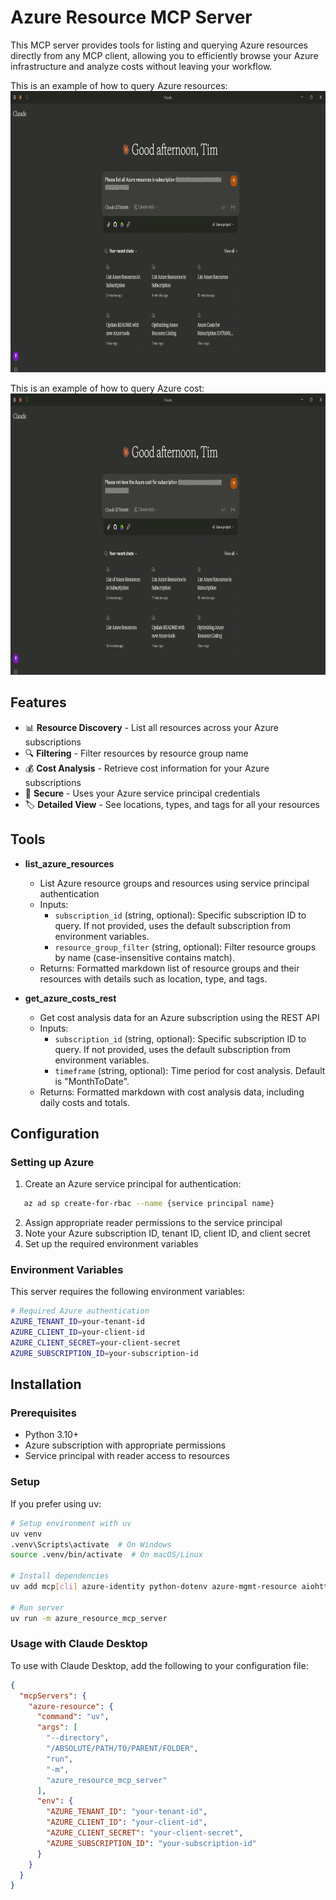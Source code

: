 # Azure Resource MCP Server
This MCP server provides tools for listing and querying Azure resources directly from any MCP client, allowing you to efficiently browse your Azure infrastructure and analyze costs without leaving your workflow.

This is an example of how to query Azure resources:
<img src="image/list_azure_resources.gif" width="800" height="450" />

This is an example of how to query Azure cost:
<img src="image/get_azure_costs_rest.gif" width="800" height="450" />

## Features

- 📊 **Resource Discovery** - List all resources across your Azure subscriptions
- 🔍 **Filtering** - Filter resources by resource group name
- 💰 **Cost Analysis** - Retrieve cost information for your Azure subscriptions
- 🔐 **Secure** - Uses your Azure service principal credentials
- 🏷️ **Detailed View** - See locations, types, and tags for all your resources

## Tools

- **list_azure_resources**
  - List Azure resource groups and resources using service principal authentication
  - Inputs:
    - `subscription_id` (string, optional): Specific subscription ID to query. If not provided, uses the default subscription from environment variables.
    - `resource_group_filter` (string, optional): Filter resource groups by name (case-insensitive contains match).
  - Returns: Formatted markdown list of resource groups and their resources with details such as location, type, and tags.

- **get_azure_costs_rest**
  - Get cost analysis data for an Azure subscription using the REST API
  - Inputs:
    - `subscription_id` (string, optional): Specific subscription ID to query. If not provided, uses the default subscription from environment variables.
    - `timeframe` (string, optional): Time period for cost analysis. Default is "MonthToDate".
  - Returns: Formatted markdown with cost analysis data, including daily costs and totals.

## Configuration

### Setting up Azure

1. Create an Azure service principal for authentication: 
```bash 
   az ad sp create-for-rbac --name {service principal name}
```
2. Assign appropriate reader permissions to the service principal
3. Note your Azure subscription ID, tenant ID, client ID, and client secret
4. Set up the required environment variables

### Environment Variables

This server requires the following environment variables:

```bash
# Required Azure authentication
AZURE_TENANT_ID=your-tenant-id
AZURE_CLIENT_ID=your-client-id
AZURE_CLIENT_SECRET=your-client-secret
AZURE_SUBSCRIPTION_ID=your-subscription-id
```

## Installation

### Prerequisites

- Python 3.10+
- Azure subscription with appropriate permissions
- Service principal with reader access to resources

### Setup

If you prefer using uv:

```bash
# Setup environment with uv
uv venv
.venv\Scripts\activate  # On Windows
source .venv/bin/activate  # On macOS/Linux

# Install dependencies
uv add mcp[cli] azure-identity python-dotenv azure-mgmt-resource aiohttp

# Run server
uv run -m azure_resource_mcp_server
```

### Usage with Claude Desktop

To use with Claude Desktop, add the following to your configuration file:

```json
{
  "mcpServers": {
    "azure-resource": {
      "command": "uv",
      "args": [
        "--directory",
        "/ABSOLUTE/PATH/TO/PARENT/FOLDER",
        "run",
        "-m",
        "azure_resource_mcp_server"
      ],
      "env": {
        "AZURE_TENANT_ID": "your-tenant-id",
        "AZURE_CLIENT_ID": "your-client-id",
        "AZURE_CLIENT_SECRET": "your-client-secret",
        "AZURE_SUBSCRIPTION_ID": "your-subscription-id"
      }
    }
  }
}
```

